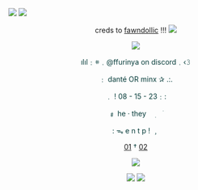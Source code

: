 ![](https://64.media.tumblr.com/8fc462fcaa5f805ec53e529519feb0d1/3c4c0499fc3bc6bb-2c/s1280x1920/b8a34fb7e66e416e728525bbd9e6d3a775360445.pnj)
![](https://64.media.tumblr.com/310551a44fe6d3940b3117e6889574b5/3c4c0499fc3bc6bb-30/s1280x1920/8386ffe20bd7dd00dd24d42ddf40d92b886a8479.pnj)
<div align="center">

creds to [fawndollic](https://www.tumblr.com/fawndollic/768777394722062336/𝜗𝜚-an-an-lee-rentry-graphics) !!!
![](https://64.media.tumblr.com/05745a2d599a7d33c9812b52538d922b/3c4c0499fc3bc6bb-e1/s1280x1920/77fde7e912f4c11ef329bef3a3ed56821037ce5e.pnj)
  

![](https://64.media.tumblr.com/8fc462fcaa5f805ec53e529519feb0d1/3c4c0499fc3bc6bb-2c/s1280x1920/b8a34fb7e66e416e728525bbd9e6d3a775360445.pnj)

<div align="center" style="color:#073d3b;">

ılıl﹕𖥻﹒@ffurinya on discord﹒‹𝟹

﹕ danté OR minx ✰ .:.

﹒ ! 08 - 15 - 23﹕:

﹟ he · they ㅤ࣭ ㅤׂ

: ᯓ e n t p ! ﹐

[01](https://getiann.carrd.co/ )         †        [02](https://roses.atabook.org)

</div>

![](https://64.media.tumblr.com/120efa5f4b6f90cb8a1277fc0aea6019/12f5d591c53b8c25-c5/s2048x3072/32e7058dfacb9d314b3e2bfeea41df1eaca0a417.pnj)


![](https://64.media.tumblr.com/5412e2ac05f7cd46230f92e155cc0510/3c4c0499fc3bc6bb-f6/s1280x1920/90cdd94e2345d2013636da6aad5971b1b6b154c7.pnj)
![](https://64.media.tumblr.com/8fc462fcaa5f805ec53e529519feb0d1/3c4c0499fc3bc6bb-2c/s1280x1920/b8a34fb7e66e416e728525bbd9e6d3a775360445.pnj)
